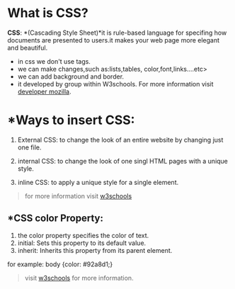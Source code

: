 # What is CSS?


**CSS**: *(Cascading Style Sheet)*it is rule-based language for specifing how documents are presented to users.it makes your web page more elegant and beautiful.
* in css we don't use tags.
* we can make changes,such as:lists,tables, color,font,links....etc>
* we can add background and border.
* it developed by group within W3schools.
For more information visit [developer mozilla](https://developer.mozilla.org/en-US/docs/Learn/CSS/First_steps/What_is_CSS).

# *Ways to insert CSS:
1. External CSS: to change the look of an entire website by changing just one file.

2. internal CSS: to change the look of one singl HTML pages with a unique style.

3. inline CSS: to apply a unique style for a single element.
 > for more information visit [w3schools](https://www.w3schools.com/css/css_howto.asp
 )

## *CSS color Property:
1. the color property specifies the color of text.
2. initial: Sets this property to its default value.
3. inherit:	Inherits this property from its parent element.

 for example: body {color: #92a8d1;}


 >visit [w3schools](https://www.w3schools.com/cssref/pr_text_color.asp) for more information.